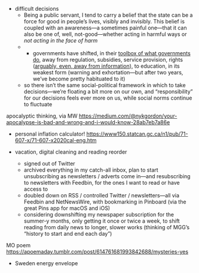 

- difficult decisions
	- Being a public servant, I tend to carry a belief that the state can be a force for good in people’s lives, visibly and invisibly. This belief is coupled with an awareness—a sometimes painful one—that it can also be one of, well, not-good—whether acting in harmful ways or _not acting in the face of harm_
	-	- governments have shifted, in their [toolbox of what governments do](http://www.atlas101.ca/pm/concepts/bardachs-things-governments-do/), away from regulation, subsidies, service provision, rights ([arguably, even, away from information](https://www.theglobeandmail.com/canada/article-covid-19-data-ba2-variant-sixth-wave/)), to education, in its weakest form (warning and exhortation—but after two years, we’ve become pretty habituated to it)
	- so there isn’t the same social-political framework in which to take decisions—we’re floating a bit more on our own, and “responsibility” for our decisions feels ever more on us, while social norms continue to fluctuate

apocalyptic thinking, via MW https://medium.com/@nykgordon/your-apocalypse-is-bad-and-wrong-and-i-would-know-28ab7eb7a86e

- personal inflation calculator! https://www150.statcan.gc.ca/n1/pub/71-607-x/71-607-x2020cal-eng.htm

- vacation, digital cleaning and reading reorder
	- signed out of Twitter
	- archived everything in my catch-all inbox, plan to start unsubscribing as newsletters / adverts come in—and resubscribing to newsletters with Feedbin, for the ones I want to read or have access to
	- doubled down on RSS / controlled Twitter / newsletters—all via Feedbin and NetNewsWire, with bookmarking in Pinboard (via the great Pins app for macOS and iOS)
	- considering downshifting my newspaper subscription for the summer-y months, only getting it once or twice a week, to shift reading from daily news to longer, slower works (thinking of MGG’s “history to start and end each day”)

MO poem https://apoemaday.tumblr.com/post/614761681993842688/mysteries-yes

- Sweden energy envelope
